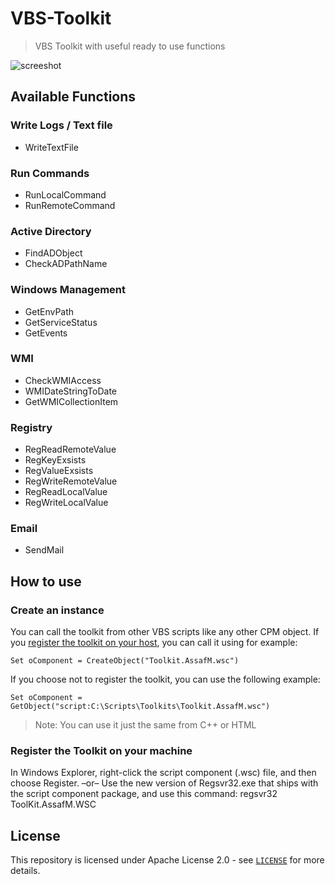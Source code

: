 # VBS-Toolkit
>VBS Toolkit with useful ready to use functions

![screeshot](https://lh3.googleusercontent.com/3L-y_gu-tj1RbtWj-SnvG2TGhMqC_1XkqCTC4ZsPvov0OMbB6qH5oo1o5xTIyf924hwcIQ)
## Available Functions
### Write Logs / Text file
- WriteTextFile

### Run Commands
- RunLocalCommand
- RunRemoteCommand

### Active Directory
- FindADObject
- CheckADPathName

### Windows Management
- GetEnvPath
- GetServiceStatus
- GetEvents

### WMI
- CheckWMIAccess
- WMIDateStringToDate
- GetWMICollectionItem

### Registry
- RegReadRemoteValue
- RegKeyExsists
- RegValueExsists
- RegWriteRemoteValue
- RegReadLocalValue
- RegWriteLocalValue

### Email
- SendMail

## How to use
### Create an instance
You can call the toolkit from other VBS scripts like any other CPM object.
If you [register the toolkit on your host](Register-the-Toolkit-on-your-machine), you can call it using for example:
```vbs
Set oComponent = CreateObject("Toolkit.AssafM.wsc")
```
If you choose not to register the toolkit, you can use the following example:
```vbs
Set oComponent = GetObject("script:C:\Scripts\Toolkits\Toolkit.AssafM.wsc")
```
> Note: You can use it just the same from C++ or HTML

### Register the Toolkit on your machine
In Windows Explorer, right-click the script component (.wsc) file, and then choose Register.
–or–
Use the new version of Regsvr32.exe that ships with the script component package, and use this command:
regsvr32 ToolKit.AssafM.WSC

## License
This repository is licensed under Apache License 2.0 - see [`LICENSE`](LICENSE) for more details.
